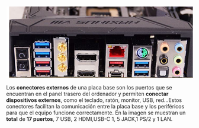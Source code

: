 ![cepb](img/cepb.jpg)



Los **conectores externos** de una placa base son los puertos que se encuentran en el panel trasero del ordenador y permiten **conectar dispositivos externos**, como el teclado, ratón, monitor, USB, red...Estos conectores facilitan la comunicación entre la placa base y los periféricos para que el equipo funcione correctamente.
En la imagen se muestran un **total** de **17 puertos**, 7 USB, 2 HDMI,USB-C 1, 5 JACK,1 PS/2 y 1 LAN.



